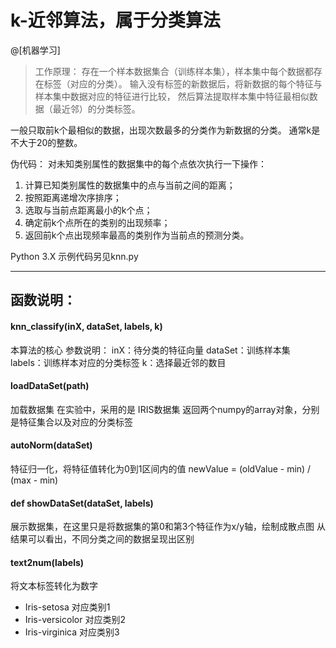 # k-近邻算法，属于分类算法

@[机器学习]

> 工作原理：
存在一个样本数据集合（训练样本集），样本集中每个数据都存在标签（对应的分类）。
输入没有标签的新数据后，将新数据的每个特征与样本集中数据对应的特征进行比较，
然后算法提取样本集中特征最相似数据（最近邻）的分类标签。

一般只取前k个最相似的数据，出现次数最多的分类作为新数据的分类。
通常k是不大于20的整数。


伪代码：
对未知类别属性的数据集中的每个点依次执行一下操作：
1. 计算已知类别属性的数据集中的点与当前之间的距离；
2. 按照距离递增次序排序；
3. 选取与当前点距离最小的k个点；
4. 确定前k个点所在的类别的出现频率；
5. 返回前k个点出现频率最高的类别作为当前点的预测分类。

Python 3.X 示例代码另见knn.py

----------

## 函数说明：

#### knn_classify(inX, dataSet, labels, k)

本算法的核心
参数说明：
inX：待分类的特征向量
dataSet：训练样本集
labels：训练样本对应的分类标签
k：选择最近邻的数目




#### loadDataSet(path)

加载数据集
在实验中，采用的是 IRIS数据集
返回两个numpy的array对象，分别是特征集合以及对应的分类标签

#### autoNorm(dataSet)

特征归一化，将特征值转化为0到1区间内的值
newValue = (oldValue - min) / (max - min)

#### def showDataSet(dataSet, labels)

展示数据集，在这里只是将数据集的第0和第3个特征作为x/y轴，绘制成散点图
从结果可以看出，不同分类之间的数据呈现出区别

#### text2num(labels)

将文本标签转化为数字
- Iris-setosa     对应类别1
- Iris-versicolor 对应类别2
- Iris-virginica  对应类别3
